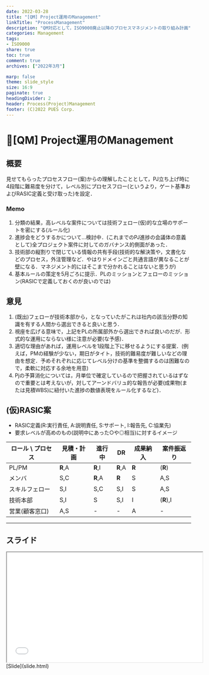 ```yaml
---
date: 2022-03-28
title: "[QM] Project運用のManagement"
linkTitle: "ProcessManagement"
description: "QM対応として，ISO9000廃止以降のプロセスマネジメントの取り組み計画"
categories: Management
tags: 
- ISO9000
share: true
toc: true
comment: true
archives: ["2022年3月"]

marp: false
theme: slide_style
size: 16:9
paginate: true
headingDivider: 2
header: Process(Project)Management
footer: (C)2022 PUES Corp.
---
```

<!-- _class: title -->
# <!-- fit --> :memo:[QM] Project運用のManagement

## 概要

見せてもらったプロセスフロー(案)からの理解したこととして，PJ立ち上げ時に4段階に難易度を分けて，レベル別にプロセスフロー(というより，ゲート基準およびRASIC定義と受け取った)を設定．

### Memo

1. 分類の結果，高レベルな案件については技術フェロー(仮)的な立場のサポートを密にする(ルール化)
2. 進捗会をどうするかについて...検討中．(これまでのPJ進捗の会議体の意義として)全プロジェクト案件に対してのガバナンス的側面があった．
3. 技術部の縦割りで閉じている情報の共有手段(技術的な解決策や，文書化などのプロセス，外注管理など．やはりドメインごと共通言語が異なることが壁になる．マネジメント的にはそこまで分かれることはないと思うが)
4. 基本ルールの策定を5月ごろに提示．PLのミッションとフェローのミッション(RASICで定義しておくのが良いのでは)

## 意見

1. (既出)フェローが技術本部から，となっていたがこれは社内の該当分野の知識を有する人間から選出できると良いと思う．
2. 視座を広げる意味で，上記をPLの所属部外から選出できれば良いのだが．形式的な運用にならない様に注意が必要(な予感)．
3. 適切な理由があれば，運用レベルを1段階上下に移せるようにする提案．(例えば，PMの経験が少ない，期日がタイト，技術的難易度が難しいなどの理由を想定．予めそれぞれに応じてレベル分けの基準を整備するのは困難なので，柔軟に対応する余地を用意)
4. Pjの予算消化については，月単位で確定しているので把握されているはずなので重要とは考えないが，対してアーンドバリュ的な報告が必要(成果物(または見積WBS)に紐付いた進捗の数値表現をルール化するなど)．

## (仮)RASIC案

- RASIC定義(R:実行責任, A:説明責任, S:サポート, I:報告先, C:協業先)
- 要求レベルが高めのもの(説明中にあった○や◎相当)に対するイメージ

| ロール \ プロセス | 見積・計画   | 進行中     | DR      | 成果納入  | 案件振返り     |
| ---------- | ------- | ------- | ------- | ----- | --------- |
| PL/PM      | **R**,A | **R**,I | **R**,A | **R** | (**R**)   |
| メンバ        | S,C     | **R**,A | **R**   | S     | A,S       |
| スキルフェロー    | S,I     | S,C     | S,I     | S     | A,S       |
| 技術本部       | S,I     | S       | S,I     | I     | (**R**),I |
| 営業(顧客窓口)   | A,S     | -       | -       | A     | -         |

---

## スライド

<iframe src="slide.html"
            title="スライド表示" width="533" height="300">
</iframe>
[Slide](slide.html)